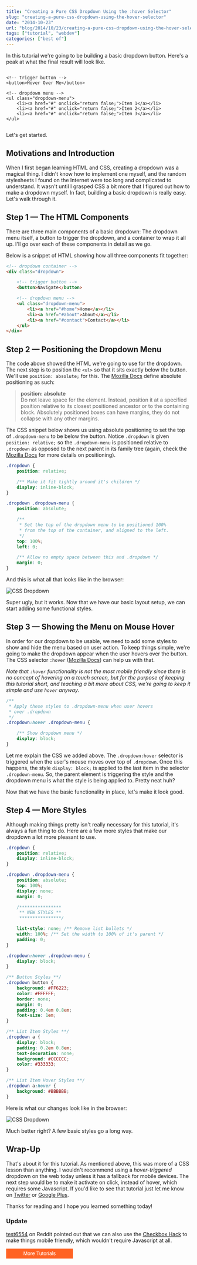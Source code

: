 ```yaml
---
title: "Creating a Pure CSS Dropdown Using the :hover Selector"
slug: "creating-a-pure-css-dropdown-using-the-hover-selector"
date: "2014-10-23"
url: "blog/2014/10/23/creating-a-pure-css-dropdown-using-the-hover-selector.html"
tags: ["tutorial", "webdev"]
categories: ["best of"]
---
```


In this tutorial we're going to be building a basic dropdown button. Here's a peak at what
the final result will look like.

<style>
.dropdown { position: relative; display: inline-block; z-index: 9999; }
.dropdown .dropdown-menu {
    position: absolute; top: 100%; display: none; margin: 0;
    list-style: none; width: 100%; padding: 0; }

.dropdown:hover .dropdown-menu { display: block; }

.dropdown button {
    background: #FF6223; color: #FFFFFF; border: none; margin: 0;
    padding: 0.4em 0.8em; font-size: 1em; }

.dropdown-wide button { min-width: 13em; }

.dropdown a {
    display: block; padding: 0.2em 0.8em; text-decoration: none;
    background: #CCCCCC; color: #333333; }

.dropdown a:hover { background: #BBBBBB; }
</style>

<div class="dropdown">

    <!-- trigger button -->
    <button>Hover Over Me</button>

    <!-- dropdown menu -->
    <ul class="dropdown-menu">
        <li><a href="#" onclick="return false;">Item 1</a></li>
        <li><a href="#" onclick="return false;">Item 2</a></li>
        <li><a href="#" onclick="return false;">Item 3</a></li>
    </ul>
</div>

Let's get started.


Motivations and Introduction
----------------------------

When I first began learning HTML and CSS, creating a dropdown was a magical thing. I didn't know
how to implement one myself, and the random stylesheets I found on the Internet were
too long and complicated to understand. It wasn't until I grasped CSS a bit more that I figured
out how to make a dropdown myself. In fact, building a basic dropdown is really easy. Let's walk
through it.


Step 1 — The HTML Components
----------------------------

There are three main components of a basic dropdown: The dropdown menu itself, a button to trigger
the dropdown, and a container to wrap it all up. I'll go over each of these components in detail
as we go.

Below is a snippet of HTML showing how all three components fit together:

```HTML
<!-- dropdown container -->
<div class="dropdown">

    <!-- trigger button -->
    <button>Navigate</button>

    <!-- dropdown menu -->
    <ul class="dropdown-menu">
        <li><a href="#home">Home</a></li>
        <li><a href="#about">About</a></li>
        <li><a href="#contact">Contact</a></li>
    </ul>
</div>
```

Step 2 — Positioning the Dropdown Menu
--------------------------------------

The code above showed the HTML we're going to use for the dropdown. The next step is to position
the `<ul>` so that it sits exactly below the button. We'll use `position: absolute;` for this. The
[Mozilla Docs](https://developer.mozilla.org/en-US/docs/Web/CSS/position) define absolute
positioning as such:

> **position: absolute**
> <br>
> Do not leave space for the element. Instead, position it at a specified position relative to
> its closest positioned ancestor or to the containing block. Absolutely positioned boxes can
> have margins, they do not collapse with any other margins.

The CSS snippet below shows us using absolute positioning to set the top of `.dropdown-menu` to
be below the button. Notice `.dropdown` is given `position: relative;` so the
`.dropdown-menu` is positioned relative to `.dropdown` as opposed to the next parent in its
family tree (again, check the [Mozilla Docs](https://developer.mozilla.org/en-US/docs/Web/CSS/position)
for more details on positioning).

```CSS
.dropdown {
    position: relative;

    /** Make it fit tightly around it's children */
    display: inline-block;
}

.dropdown .dropdown-menu {
    position: absolute;

    /**
     * Set the top of the dropdown menu to be positioned 100%
     * from the top of the container, and aligned to the left.
     */
    top: 100%;
    left: 0;

    /** Allow no empty space between this and .dropdown */
    margin: 0;
}
```

And this is what all that looks like in the browser:

![CSS Dropdown](/images/dropdown/dropdown_1.png)

Super ugly, but it works. Now that we have our basic layout setup, we can start adding some
functional styles.


Step 3 — Showing the Menu on Mouse Hover
----------------------------------------

In order for our dropdown to be usable, we need to add some styles to show and hide
the menu based on user action. To keep things simple, we're going to make the dropdown appear
when the user hovers over the button. The CSS selector `:hover`
([Mozilla Docs](https://developer.mozilla.org/en-US/docs/Web/CSS/:hover)) can help us with that.

*Note that `:hover` functionality is not the most mobile friendly since there is no concept of
hovering on a touch screen, but for the purpose of keeping this tutorial short, and teaching a bit
more about CSS, we're going to keep it simple and use `hover` anyway.*

```CSS
/**
 * Apply these styles to .dropdown-menu when user hovers
 * over .dropdown
 */
.dropdown:hover .dropdown-menu {

    /** Show dropdown menu */
    display: block;
}
```

Let me explain the CSS we added above. The `.dropdown:hover` selector is triggered when the user's
mouse moves over top of `.dropdown`. Once this happens, the style `display: block;` is applied to
the last item in the selector `.dropdown-menu`. So, the parent element is triggering the style
and the dropdown menu is what the style is being applied to. Pretty neat huh?

Now that we have the basic functionality in place, let's make it look good.


Step 4 — More Styles
--------------------

Although making things pretty isn't really necessary for this tutorial, it's always a fun thing
to do. Here are a few more styles that make our dropdown a lot more pleasant to use.


```CSS
.dropdown {
    position: relative;
    display: inline-block;
}

.dropdown .dropdown-menu {
    position: absolute;
    top: 100%;
    display: none;
    margin: 0;

    /****************
     ** NEW STYLES **
     ****************/

    list-style: none; /** Remove list bullets */
    width: 100%; /** Set the width to 100% of it's parent */
    padding: 0;
}

.dropdown:hover .dropdown-menu {
    display: block;
}

/** Button Styles **/
.dropdown button {
    background: #FF6223;
    color: #FFFFFF;
    border: none;
    margin: 0;
    padding: 0.4em 0.8em;
    font-size: 1em;
}

/** List Item Styles **/
.dropdown a {
    display: block;
    padding: 0.2em 0.8em;
    text-decoration: none;
    background: #CCCCCC;
    color: #333333;
}

/** List Item Hover Styles **/
.dropdown a:hover {
    background: #BBBBBB;
}
```

Here is what our changes look like in the browser:

![CSS Dropdown](/images/dropdown/dropdown_2.png)

Much better right? A few basic styles go a long way.


Wrap-Up
-------

That's about it for this tutorial. As mentioned above, this was more of a CSS lesson than anything.
I wouldn't recommend using a *hover-triggered* dropdown on the web today unless it has a fallback
for mobile devices. The next step would be to make it activate on click, instead of hover, which
requires some Javascript. If you'd like to see that tutorial just let me know on
[Twitter](https://twitter.com/gregoryschier) or
[Google Plus](https://plus.google.com/102509209246537377732?rel=author).

Thanks for reading and I hope you learned something today!


### Update

[test6554](https://www.reddit.com/user/test6554) on Reddit pointed out that we can also use the
[Checkbox Hack](https://css-tricks.com/the-checkbox-hack/) to make things mobile friendly, which
wouldn't require Javascript at all.


<div class="dropdown dropdown-wide">
    <button>More Tutorials</button>
    <ul class="dropdown-menu">
        <li><a href="/blog/2014/03/01/clicky-3d-buttons-with-css.html">CSS 3D Buttons</a></li>
        <li><a href="/blog/2013/11/16/creating-pure-css-lightboxes-with-the-target-selector.html">Pure CSS Lightboxes</a></li>
        <li><a href="/blog/2013/11/14/method-chaining-in-javascript.html">Method Chaining</a></li>
        <li><a href="/blog/2013/09/30/how-jsonp-works.html">How JSONP Works</a></li>
    </ul>
</div>


